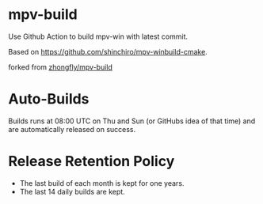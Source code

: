 # mpv-build
Use Github Action to build mpv-win with latest commit.

Based on https://github.com/shinchiro/mpv-winbuild-cmake.

forked from [zhongfly/mpv-build](https://github.com/zhongfly/mpv-build)

# Auto-Builds
Builds runs at 08:00 UTC on Thu and Sun (or GitHubs idea of that time) and are automatically released on success.

# Release Retention Policy
- The last build of each month is kept for one years.
- The last 14 daily builds are kept.

